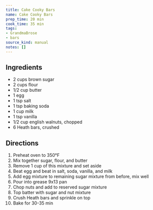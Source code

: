 ```yaml
---
title: Cake Cooky Bars
name: Cake Cooky Bars
prep_time: 20 min
cook_time: 35 min
tags:
- GrandmaBrose
- bars
source_kind: manual
notes: []
---
```


## Ingredients
- 2 cups brown sugar
- 2 cups flour
- 1/2 cup butter
- 1 egg
- 1 tsp salt
- 1 tsp baking soda
- 1 cup milk
- 1 tsp vanilla
- 1/2 cup english walnuts, chopped
- 6 Heath bars, crushed


## Directions
1. Preheat oven to 350°F
2. Mix together sugar, flour, and butter
3. Remove 1 cup of this mixture and set aside
4. Beat egg and beat in salt, soda, vanilla, and milk
5. Add egg mixture to remaining sugar mixture from before, mix well
6. Pour into grease 9x13 pan
7. Chop nuts and add to reserved sugar mixture
8. Top batter with sugar and nut mixture
9. Crush Heath bars and sprinkle on top
10. Bake for 30-35 min
